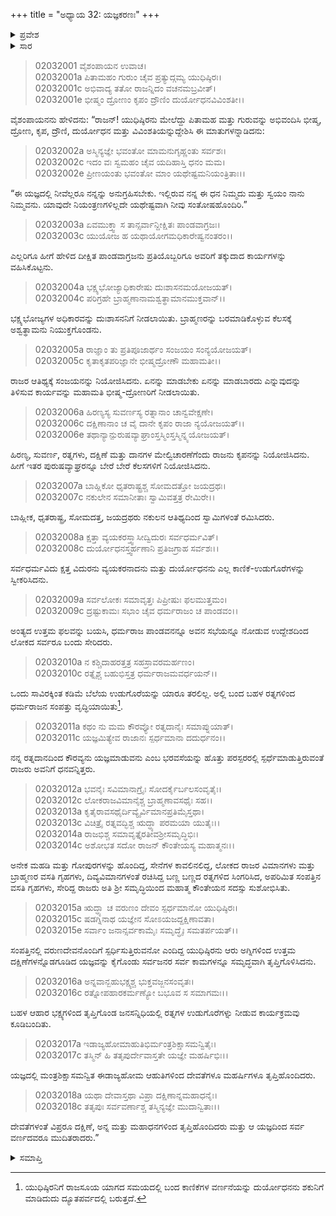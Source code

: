 +++
title = "ಅಧ್ಯಾಯ 32: ಯಜ್ಞಕರಣಃ"
+++

<details><summary>ಪ್ರವೇಶ</summary>


।।   ಓಂ ಓಂ ನಮೋ ನಾರಾಯಣಾಯ।।   ಶ್ರೀ ವೇದವ್ಯಾಸಾಯ ನಮಃ ।।

ಶ್ರೀ ಕೃಷ್ಣದ್ವೈಪಾಯನ ವೇದವ್ಯಾಸ ವಿರಚಿತ  

**ಶ್ರೀ ಮಹಾಭಾರತ**

**ಸಭಾ ಪರ್ವ**

**ರಾಜಸೂಯಿಕ ಪರ್ವ**

**ಅಧ್ಯಾಯ 32**

</details>


<details><summary>ಸಾರ</summary>

ರಾಜಸೂಯ ಯಜ್ಞ (1-18).

</details>


> 02032001 ವೈಶಂಪಾಯನ ಉವಾಚ।  
02032001a ಪಿತಾಮಹಂ ಗುರುಂ ಚೈವ ಪ್ರತ್ಯುದ್ಗಮ್ಯ ಯುಧಿಷ್ಠಿರಃ।   
02032001c ಅಭಿವಾದ್ಯ ತತೋ ರಾಜನ್ನಿದಂ ವಚನಮಬ್ರವೀತ್।  
02032001e ಭೀಷ್ಮಂ ದ್ರೋಣಂ ಕೃಪಂ ದ್ರೌಣಿಂ ದುರ್ಯೋಧನವಿವಿಂಶತೀ।।

ವೈಶಂಪಾಯನನು ಹೇಳಿದನು: “ರಾಜನ್! ಯುಧಿಷ್ಠಿರನು ಮೇಲೆದ್ದು ಪಿತಾಮಹ ಮತ್ತು ಗುರುವನ್ನು ಅಭಿವಂದಿಸಿ ಭೀಷ್ಮ, ದ್ರೋಣ, ಕೃಪ, ದ್ರೌಣಿ, ದುರ್ಯೋಧನ ಮತ್ತು ವಿವಿಂಶತಿಯನ್ನುದ್ದೇಶಿಸಿ ಈ ಮಾತುಗಳನ್ನಾಡಿದನು:

> 02032002a ಅಸ್ಮಿನ್ಯಜ್ಞೇ ಭವಂತೋ ಮಾಮನುಗೃಹ್ಣಂತು ಸರ್ವಶಃ।  
02032002c ಇದಂ ವಃ ಸ್ವಮಹಂ ಚೈವ ಯದಿಹಾಸ್ತಿ ಧನಂ ಮಮ।  
02032002e ಪ್ರೀಣಯಂತು ಭವಂತೋ ಮಾಂ ಯಥೇಷ್ಟಮನಿಯಂತ್ರಿತಾಃ।।

“ಈ ಯಜ್ಞದಲ್ಲಿ ನೀವೆಲ್ಲರೂ ನನ್ನನ್ನು ಅನುಗ್ರಹಿಸಬೇಕು. ಇಲ್ಲಿರುವ ನನ್ನ ಈ ಧನ ನಿಮ್ಮದು ಮತ್ತು ಸ್ವಯಂ ನಾನು ನಿಮ್ಮವನು. ಯಾವುದೇ ನಿಯಂತ್ರಣಗಳಿಲ್ಲದೇ ಯಥೇಷ್ಟವಾಗಿ ನೀವು ಸಂತೋಷಹೊಂದಿರಿ.”

> 02032003a ಏವಮುಕ್ತ್ವಾ ಸ ತಾನ್ಸರ್ವಾನ್ದೀಕ್ಷಿತಃ ಪಾಂಡವಾಗ್ರಜಃ।  
02032003c ಯುಯೋಜ ಹ ಯಥಾಯೋಗಮಧಿಕಾರೇಷ್ವನಂತರಂ।।

ಎಲ್ಲರಿಗೂ ಹೀಗೆ ಹೇಳಿದ ದೀಕ್ಷಿತ ಪಾಂಡವಾಗ್ರಜನು ಪ್ರತಿಯೊಬ್ಬರಿಗೂ ಅವರಿಗೆ ತಕ್ಕುದಾದ ಕಾರ್ಯಗಳನ್ನು ವಹಿಸಿಕೊಟ್ಟನು.

> 02032004a ಭಕ್ಷ್ಯಭೋಜ್ಯಾಧಿಕಾರೇಷು ದುಃಶಾಸನಮಯೋಜಯತ್।  
02032004c ಪರಿಗ್ರಹೇ ಬ್ರಾಹ್ಮಣಾನಾಮಶ್ವತ್ಥಾಮಾನಮುಕ್ತವಾನ್।।

ಭಕ್ಷ್ಯಭೋಜ್ಯಗಳ ಅಧಿಕಾರವನ್ನು ದುಃಶಾಸನನಿಗೆ ನೀಡಲಾಯಿತು. ಬ್ರಾಹ್ಮಣರನ್ನು ಬರಮಾಡಿಕೊಳ್ಳುವ ಕೆಲಸಕ್ಕೆ ಅಶ್ವತ್ಥಾಮನು ನಿಯುಕ್ತಗೊಂಡನು.

> 02032005a ರಾಜ್ಞಾಂ ತು ಪ್ರತಿಪೂಜಾರ್ಥಂ ಸಂಜಯಂ ಸಂನ್ಯಯೋಜಯತ್।  
02032005c ಕೃತಾಕೃತಪರಿಜ್ಞಾನೇ ಭೀಷ್ಮದ್ರೋಣೌ ಮಹಾಮತೀ।।

ರಾಜರ ಆತಿಥ್ಯಕ್ಕೆ ಸಂಜಯನನ್ನು ನಿಯೋಜಿಸಿದನು. ಏನನ್ನು ಮಾಡಬೇಕು ಏನನ್ನು ಮಾಡಬಾರದು ಎನ್ನುವುದನ್ನು ತಿಳಿಸುವ ಕಾರ್ಯವನ್ನು ಮಹಾಮತಿ ಭೀಷ್ಮ-ದ್ರೋಣರಿಗೆ ನೀಡಲಾಯಿತು.

> 02032006a ಹಿರಣ್ಯಸ್ಯ ಸುವರ್ಣಸ್ಯ ರತ್ನಾನಾಂ ಚಾನ್ವವೇಕ್ಷಣೇ।  
02032006c ದಕ್ಷಿಣಾನಾಂ ಚ ವೈ ದಾನೇ ಕೃಪಂ ರಾಜಾ ನ್ಯಯೋಜಯತ್।।  
02032006e ತಥಾನ್ಯಾನ್ಪುರುಷವ್ಯಾಘ್ರಾಂಸ್ತಸ್ಮಿಂಸ್ತಸ್ಮಿನ್ನ್ಯಯೋಜಯತ್।

ಹಿರಣ್ಯ, ಸುವರ್ಣ, ರತ್ನಗಳು, ದಕ್ಷಿಣೆ ಮತ್ತು ದಾನಗಳ ಮೇಲ್ವಿಚಾರಣೆಗೆಂದು ರಾಜನು ಕೃಪನನ್ನು ನಿಯೋಜಿಸಿದನು. ಹೀಗೆ ಇತರ ಪುರುಷವ್ಯಾಘ್ರರನ್ನೂ ಬೇರೆ ಬೇರೆ ಕೆಲಸಗಳಿಗೆ ನಿಯೋಜಿಸಿದನು.

> 02032007a ಬಾಹ್ಲಿಕೋ ಧೃತರಾಷ್ಟ್ರಶ್ಚ ಸೋಮದತ್ತೋ ಜಯದ್ರಥಃ।  
02032007c ನಕುಲೇನ ಸಮಾನೀತಾಃ ಸ್ವಾಮಿವತ್ತತ್ರ ರೇಮಿರೇ।।

ಬಾಹ್ಲೀಕ, ಧೃತರಾಷ್ಟ್ರ, ಸೋಮದತ್ತ, ಜಯದ್ರಥರು ನಕುಲನ ಆತಿಥ್ಯದಿಂದ ಸ್ವಾಮಿಗಳಂತೆ ರಮಿಸಿದರು.

> 02032008a ಕ್ಷತ್ತಾ ವ್ಯಯಕರಸ್ತ್ವಾಸೀದ್ವಿದುರಃ ಸರ್ವಧರ್ಮವಿತ್।   
02032008c ದುರ್ಯೋಧನಸ್ತ್ವರ್ಹಣಾನಿ ಪ್ರತಿಜಗ್ರಾಹ ಸರ್ವಶಃ।।

ಸರ್ವಧರ್ಮವಿದು ಕ್ಷತ್ತ ವಿದುರನು ವ್ಯಯಕರನಾದನು ಮತ್ತು ದುರ್ಯೋಧನನು ಎಲ್ಲ ಕಾಣಿಕೆ-ಉಡುಗೊರೆಗಳನ್ನು ಸ್ವೀಕರಿಸಿದನು.

> 02032009a ಸರ್ವಲೋಕಃ ಸಮಾವೃತ್ತಃ ಪಿಪ್ರೀಷುಃ ಫಲಮುತ್ತಮಂ।  
02032009c ದ್ರಷ್ಟುಕಾಮಃ ಸಭಾಂ ಚೈವ ಧರ್ಮರಾಜಂ ಚ ಪಾಂಡವಂ।।

ಅಂತ್ಯದ ಉತ್ತಮ ಫಲವನ್ನು ಬಯಸಿ, ಧರ್ಮರಾಜ ಪಾಂಡವನನ್ನೂ ಅವನ ಸಭೆಯನ್ನೂ ನೋಡುವ ಉದ್ದೇಶದಿಂದ ಲೋಕದ ಸರ್ವರೂ ಬಂದು ಸೇರಿದರು.

> 02032010a ನ ಕಶ್ಚಿದಾಹರತ್ತತ್ರ ಸಹಸ್ರಾವರಮರ್ಹಣಂ।  
02032010c ರತ್ನೈಶ್ಚ ಬಹುಭಿಸ್ತತ್ರ ಧರ್ಮರಾಜಮವರ್ಧಯನ್।।

ಒಂದು ಸಾವಿರಕ್ಕಿಂತ ಕಡಿಮೆ ಬೆಲೆಯ ಉಡುಗೊರೆಯನ್ನು ಯಾರೂ ತರಲಿಲ್ಲ. ಅಲ್ಲಿ ಬಂದ ಬಹಳ ರತ್ನಗಳಿಂದ ಧರ್ಮರಾಜನ ಸಂಪತ್ತು ವೃದ್ಧಿಯಾಯಿತು[^1].

> 02032011a ಕಥಂ ನು ಮಮ ಕೌರವ್ಯೋ ರತ್ನದಾನೈಃ ಸಮಾಪ್ನುಯಾತ್।   
02032011c ಯಜ್ಞಮಿತ್ಯೇವ ರಾಜಾನಃ ಸ್ಪರ್ಧಮಾನಾ ದದುರ್ಧನಂ।।

ನನ್ನ ರತ್ನದಾನದಿಂದ ಕೌರವ್ಯನು ಯಜ್ಞಮಾಡುವನು ಎಂಬ ಭರವಸೆಯನ್ನು ಹೊತ್ತು ಪರಸ್ಪರರಲ್ಲಿ ಸ್ಪರ್ಧೆಮಾಡುತ್ತಿರುವಂತೆ ರಾಜರು ಅವನಿಗೆ ಧನವನ್ನಿತ್ತರು.

> 02032012a ಭವನೈಃ ಸವಿಮಾನಾಗ್ರೈಃ ಸೋದರ್ಕೈರ್ಬಲಸಂವೃತೈಃ।  
02032012c ಲೋಕರಾಜವಿಮಾನೈಶ್ಚ ಬ್ರಾಹ್ಮಣಾವಸಥೈಃ ಸಹ।।  
02032013a ಕೃತೈರಾವಸಥೈರ್ದಿವ್ಯೈರ್ವಿಮಾನಪ್ರತಿಮೈಸ್ತಥಾ।  
02032013c ವಿಚಿತ್ರೈ ರತ್ನವದ್ಭಿಶ್ಚ ಋದ್ಧ್ಯಾ ಪರಮಯಾ ಯುತೈಃ।।  
02032014a ರಾಜಭಿಶ್ಚ ಸಮಾವೃತ್ತೈರತೀವಶ್ರೀಸಮೃದ್ಧಿಭಿಃ।  
02032014c ಅಶೋಭತ ಸದೋ ರಾಜನ್ ಕೌಂತೇಯಸ್ಯ ಮಹಾತ್ಮನಃ।।

ಅನೇಕ ಮಹಡಿ ಮತ್ತು ಗೋಪುರಗಳನ್ನು ಹೊಂದಿದ್ದ, ಸೇನೆಗಳ ಕಾವಲಿನಲಿದ್ದ, ಲೋಕದ ರಾಜರ ವಿಮಾನಗಳು ಮತ್ತು ಬ್ರಾಹ್ಮಣರ ವಸತಿ ಗೃಹಗಳು, ದಿವ್ಯವಿಮಾನಗಳಂತೆ ರಚಿಸಿದ್ದ ಬಣ್ಣ ಬಣ್ಣದ ರತ್ನಗಳಿದ ಸಿಂಗರಿಸಿದ, ಅಪರಿಮಿತ ಸಂಪತ್ತಿನ ವಸತಿ ಗೃಹಗಳು, ಸೇರಿದ್ದ ರಾಜರು ಅತಿ ಶ್ರೀ ಸಮೃದ್ಧಿಯಿಂದ ಮಹಾತ್ಮ ಕೌಂತೇಯನ ಸದಸ್ಸು ಸುಶೋಭಿಸಿತು.

> 02032015a ಋದ್ಧ್ಯಾ ಚ ವರುಣಂ ದೇವಂ ಸ್ಪರ್ಧಮಾನೋ ಯುಧಿಷ್ಠಿರಃ।  
02032015c ಷಡಗ್ನಿನಾಥ ಯಜ್ಞೇನ ಸೋಽಯಜದ್ದಕ್ಷಿಣಾವತಾ।  
02032015e ಸರ್ವಾಂ ಜನಾನ್ಸರ್ವಕಾಮೈಃ ಸಮೃದ್ಧೈಃ ಸಮತರ್ಪಯತ್।।

ಸಂಪತ್ತಿನಲ್ಲಿ ವರುಣದೇವನೊಂದಿಗೆ ಸ್ಪರ್ಧಿಸುತ್ತಿರುವನೋ ಎಂದಿದ್ದ ಯುಧಿಷ್ಠಿರನು ಆರು ಅಗ್ನಿಗಳಿಂದ ಉತ್ತಮ ದಕ್ಷಿಣೆಗಳನ್ನೊಡಗೂಡಿದ ಯಜ್ಞವನ್ನು ಕೈಗೊಂಡು ಸರ್ವಜನರ ಸರ್ವ ಕಾಮಗಳನ್ನೂ ಸಮೃದ್ಧವಾಗಿ ತೃಪ್ತಿಗೊಳಿಸಿದನು.

> 02032016a ಅನ್ನವಾನ್ಬಹುಭಕ್ಷ್ಯಶ್ಚ ಭುಕ್ತವಜ್ಜನಸಂವೃತಃ।  
02032016c ರತ್ನೋಪಹಾರಕರ್ಮಣ್ಯೋ ಬಭೂವ ಸ ಸಮಾಗಮಃ।।

ಬಹಳ ಆಹಾರ ಭಕ್ಷ್ಯಗಳಿಂದ ತೃಪ್ತಿಗೊಂಡ ಜನಸನ್ನಿಧಿಯಲ್ಲಿ ರತ್ನಗಳ ಉಡುಗೊರೆಗಳ್ನು ನೀಡುವ ಕಾರ್ಯಕ್ರಮವು ಕೂಡಿಬಂದಿತು.

> 02032017a ಇಡಾಜ್ಯಹೋಮಾಹುತಿಭಿರ್ಮಂತ್ರಶಿಕ್ಷಾಸಮನ್ವಿತೈಃ।  
02032017c ತಸ್ಮಿನ್ ಹಿ ತತೃಪುರ್ದೇವಾಸ್ತತೇ ಯಜ್ಞೇ ಮಹರ್ಷಿಭಿಃ।।

ಯಜ್ಞದಲ್ಲಿ ಮಂತ್ರಶಿಕ್ಷಾಸಮನ್ವಿತ ಈಡಾಜ್ಯಹೋಮ ಆಹುತಿಗಳಿಂದ ದೇವತೆಗಳೂ ಮಹರ್ಷಿಗಳೂ ತೃಪ್ತಿಹೊಂದಿದರು.

> 02032018a ಯಥಾ ದೇವಾಸ್ತಥಾ ವಿಪ್ರಾ ದಕ್ಷಿಣಾನ್ನಮಹಾಧನೈಃ।  
02032018c ತತೃಪುಃ ಸರ್ವವರ್ಣಾಶ್ಚ ತಸ್ಮಿನ್ಯಜ್ಞೇ ಮುದಾನ್ವಿತಾಃ।।

ದೇವತೆಗಳಂತೆ ವಿಪ್ರರೂ ದಕ್ಷಿಣೆ, ಅನ್ನ ಮತ್ತು ಮಹಾಧನಗಳಿಂದ ತೃಪ್ತಿಹೊಂದಿದರು ಮತ್ತು ಆ ಯಜ್ಞದಿಂದ ಸರ್ವ ವರ್ಣದವರೂ ಮುದಿತರಾದರು.”



<details><summary>ಸಮಾಪ್ತಿ</summary>


ಇತಿ ಶ್ರೀ ಮಹಾಭಾರತೇ ಸಭಾಪರ್ವಣಿ ರಾಜಸೂಯಿಕಪರ್ವಣಿ ಯಜ್ಞಕರಣೇ ದ್ವಾತ್ರಿಂಶೋಽಧ್ಯಾಯಃ।।  
ಇದು ಶ್ರೀ ಮಹಾಭಾರತದಲ್ಲಿ ಸಭಾಪರ್ವದಲ್ಲಿ ರಾಜಸೂಯಿಕಪರ್ವದಲ್ಲಿ ಯಜ್ಞಕರಣ ಎನ್ನುವ ಮೂವತ್ತೆರಡನೆಯ ಅಧ್ಯಾಯವು.
ಇತಿ ಶ್ರೀ ಮಹಾಭಾರತೇ ಸಭಾಪರ್ವಣಿ ರಾಜಸೂಯಿಕಪರ್ವಃ।।  
ಇದು ಶ್ರೀ ಮಹಾಭಾರತದಲ್ಲಿ ಸಭಾಪರ್ವದಲ್ಲಿ ರಾಜಸೂಯಿಕಪರ್ವವು.
ಇದೂವರೆಗಿನ ಒಟ್ಟು ಮಹಾಪರ್ವಗಳು-೧/೧೮, ಉಪಪರ್ವಗಳು-೨೪/೧೦೦, ಅಧ್ಯಾಯಗಳು-೨೫೭/೧೯೯೫, ಶ್ಲೋಕಗಳು-೮೩೨೪/೭೩೭೮೪



</details>

[^1]: ಯುಧಿಷ್ಠಿರನಿಗೆ ರಾಜಸೂಯ ಯಾಗದ ಸಮಯದಲ್ಲಿ ಬಂದ ಕಾಣಿಕೆಗಳ ವರ್ಣನೆಯನ್ನು ದುರ್ಯೋಧನನು ಶಕುನಿಗೆ ಮಾಡಿದುದು ದ್ಯೂತಪರ್ವದಲ್ಲಿ ಬರುತ್ತದೆ.
